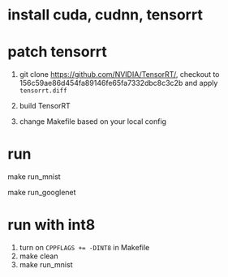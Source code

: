 # install cuda, cudnn, tensorrt

# patch tensorrt

1.  git clone https://github.com/NVIDIA/TensorRT/, checkout to
    156c59ae86d454fa89146fe65fa7332dbc8c3c2b and apply `tensorrt.diff`

2.  build TensorRT

3.  change Makefile based on your local config

# run

make run\_mnist

make run\_googlenet

# run with int8

1.  turn on `CPPFLAGS += -DINT8` in Makefile
2.  make clean
3.  make run\_mnist
